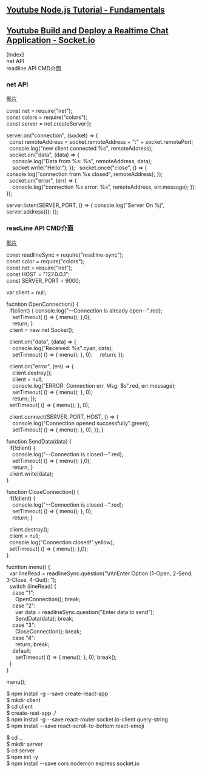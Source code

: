 


## [Youtube Node.js Tutorial - Fundamentals](https://www.youtube.com/playlist?list=PLvZkOAgBYrsQVc9PFn8mQ-xXef9zmy3kC)  
## [Youtube Build and Deploy a Realtime Chat Application - Socket.io](https://www.youtube.com/watch?v=ZwFA3YMfkoc&ab_channel=JavaScriptMastery)  


[Index]  
net API  
readline API  CMD介面  





### net API  
[影片](https://youtu.be/HyGtI17qAjM?t=356)  

const net = require("net");  
const colors = require("colors");  
const server = net.createServer();  

server.on("connection", (socket) => {   
&nbsp; const remoteAddress = socket.remoteAddress + ":" + socket.remotePort;  
&nbsp; console.log("new client connected %s", remoteAddress);  
&nbsp; socket.on("data", (data) => {  
&nbsp; &nbsp; console.log("Data from %s: %s", remoteAddress, data);      
&nbsp; &nbsp; socket.write("Hello!");  });
&nbsp; socket.once("close", () => { console.log("connection from %s closed", remoteAddress); });  
&nbsp; socket.on("error", (err) => {  
&nbsp; &nbsp; console.log("connection %s error: %s", remoteAddress, err.message); });  
});  


server.listen(SERVER_PORT, () => { console.log("Server On %j", server.address());  });  

### readLine API  CMD介面
[影片](https://youtu.be/BvikbwV3O_c?list=PLvZkOAgBYrsQVc9PFn8mQ-xXef9zmy3kC&t=856)  


const readlineSync = require("readline-sync");  
const color = require("colors");  
const net = require("net");  
const HOST = "127.0.0.1";  
const SERVER_PORT = 9000;  

var client = null;  

fucntion OpenConnection() {  
&nbsp; if(client)  { console.log("--Connection is already open--".red);  
&nbsp; &nbsp; setTimeout( () => { menu(); },0);  
&nbsp; &nbsp; return;  }   
&nbsp; client = new net.Socket();  

&nbsp; client.on("data", (data) => {  
&nbsp; &nbsp; console.log("Received: %s".cyan, data);  
&nbsp; &nbsp; setTimeout( () => { menu(); }, 0);
&nbsp; &nbsp; return;  });  

&nbsp; client.on("error", (err) => {  
&nbsp; &nbsp; client.destroy();  
&nbsp; &nbsp; client = null;  
&nbsp; &nbsp; console.log("ERROR: Connection err. Msg: $s".red, err.message);   
&nbsp; &nbsp; setTimeout( () => { menu(); }, 0);  
&nbsp; &nbsp; return;  });  
&nbsp; setTimeout( () => { menu(); }, 0);  

&nbsp; client.connect(SERVER_PORT, HOST, () => {  
&nbsp; &nbsp; console.log("Connection opened successfully".green);   
&nbsp; &nbsp; setTimeout( () => { menu(); }, 0);  });
}  

function SendData(data) {  
&nbsp; if(!client) {  
&nbsp; &nbsp; console.log("--Connection is closed--".red);  
&nbsp; &nbsp; setTimeout( () => { menu(); },0);  
&nbsp; &nbsp; return;  }  
&nbsp; client.write(data);  
}  

function CloseConnection() {  
&nbsp; if(!client) {  
&nbsp; &nbsp; console.log("--Connection is closed--".red);  
&nbsp; &nbsp; setTimeout( () => { menu(); }, 0);  
&nbsp; &nbsp; return; }  

&nbsp; client.destroy();  
&nbsp; client = null;  
&nbsp; console.log("Connection closed!".yellow);  
&nbsp; setTimeout( () => { menu(); },0);  
}  

fucntion menu() {  
&nbsp; var lineRead = readlineSync.question("\n\nEnter Option (1-Open, 2-Send, 3-Close, 4-Quit): ");  
&nbsp; switch (lineRead) {  
&nbsp; &nbsp; case "1":   
&nbsp; &nbsp; &nbsp; OpenConnection();  break;  
&nbsp; &nbsp; case "2":  
&nbsp; &nbsp; &nbsp; var data = readlineSync.question("Enter data to send");  
&nbsp; &nbsp; &nbsp; SendData(data);  break;  
&nbsp; &nbsp; case "3":  
&nbsp; &nbsp; &nbsp; CloseConnection();  break;  
&nbsp; &nbsp; case "4":  
&nbsp; &nbsp; &nbsp; return;  break;  
&nbsp; &nbsp; default:  
&nbsp; &nbsp; &nbsp; setTimeout( () => { menu(); }, 0); break();  
&nbsp; }  
}  

menu();  









$ npm install -g --save create-react-app  
$ mkdir client  
$ cd client  
$ create-reat-app ./  
$ npm install -g --save react-router socket.io-client query-string  
$ npm install --save react-scroll-to-bottom react-emoji  

$ cd ..  
$ mkdir server  
$ cd server  
$ npm init -y  
$ npm install --save cors nodemon express socket.io  


















